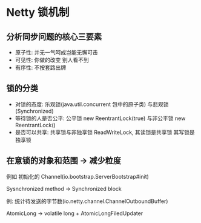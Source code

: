# Netty 锁机制

## 分析同步问题的核心三要素

- 原子性: 并无一气呵成岂能无懈可击
- 可见性: 你做的改变 别人看不到
- 有序性: 不按套路出牌

## 锁的分类

- 对锁的态度: 乐观锁(java.util.concurrent 包中的原子类) 与悲观锁 (Synchronized)
- 等待锁的人是否公平: 公平锁 new ReentrantLock(true) 与非公平锁 new ReentrantLock()
- 是否可以共享: 共享锁与非独享锁 ReadWriteLock, 其读锁是共享锁 其写锁是独享锁

## 在意锁的对象和范围 -> 减少粒度

例如 初始化的 Channel(io.bootstrap.ServerBootstrap#init)

Sysnchronized method -> Synchronized block

例: 统计待发送的字节数(io.netty.channel.ChannelOutboundBuffer)

AtomicLong -> volatile long + AtomicLongFiledUpdater

